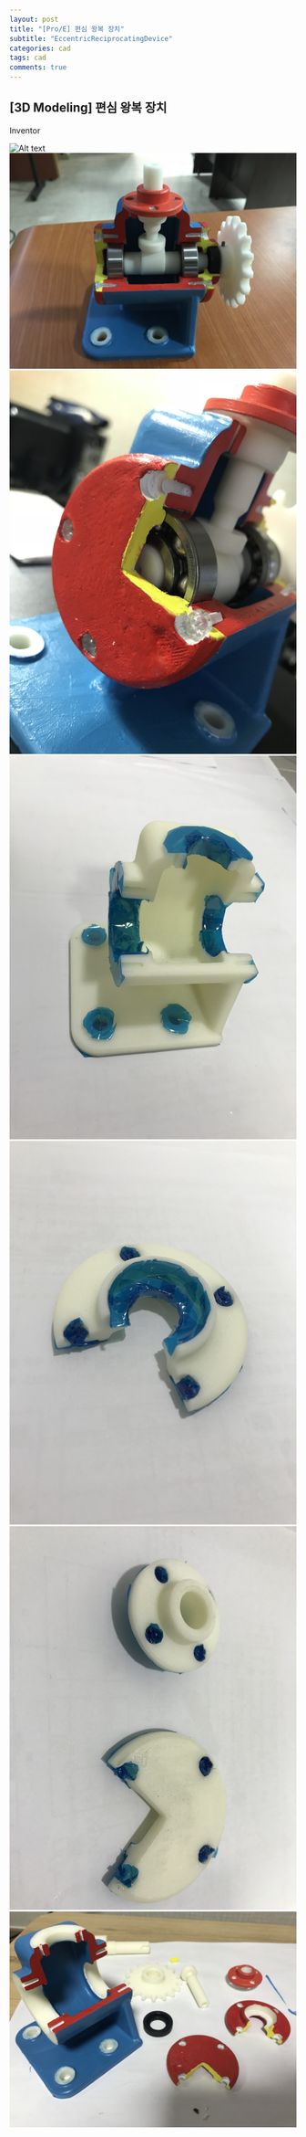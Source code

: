 ```yaml
---
layout: post
title: "[Pro/E] 편심 왕복 장치"
subtitle: "EccentricReciprocatingDevice"
categories: cad
tags: cad
comments: true
---
```


## [3D Modeling] 편심 왕복 장치
Inventor<br>

![Alt text](..\assets\img\cad\편심왕복장치_(1).JPG)
![Alt text](..\assets\img\cad\편심왕복장치_(2).JPG)
![Alt text](..\assets\img\cad\편심왕복장치_(3).JPG)
![Alt text](..\assets\img\cad\편심왕복장치_(4).JPG)
![Alt text](..\assets\img\cad\편심왕복장치_(5).JPG)
![Alt text](..\assets\img\cad\편심왕복장치_(6).JPG)
![Alt text](..\assets\img\cad\편심왕복장치_(7).JPG)
